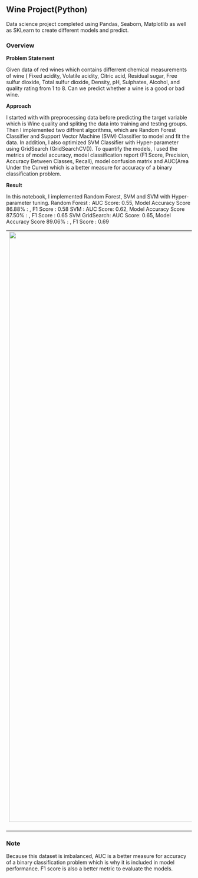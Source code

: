 ## Wine Project(Python)

Data science project completed using Pandas, Seaborn, Matplotlib as well as SKLearn to create different models and predict.

### Overview

**Problem Statement**

Given data of red wines which contains differrent chemical measurements of wine ( Fixed acidity, Volatile acidity, Citric acid,  Residual sugar, Free sulfur dioxide, Total sulfur dioxide, Density, pH, Sulphates, Alcohol, and  quality rating from 1 to 8. Can we predict whether a wine is a good or bad wine. 

**Approach**

I started with with preprocessing data before predicting the target variable which is Wine quality and spliting the data into training and testing groups. Then I implemented two diffrent algorithms, which are Random Forest Classifier and Support Vector Machine (SVM) Classifier to model and fit the data. In addition, I also optimized SVM Classifier with Hyper-parameter using GridSearch (GridSearchCV()). To quantify the models, I used the metrics of model accuracy, model classification report (F1 Score, Precision, Accuracy Between Classes, Recall), model confusion matrix and AUC(Area Under the Curve) which is a better measure for accuracy of a binary classification problem.

**Result**

In this notebook, I implemented Random Forest, SVM and SVM with Hyper-parameter tuning. 
Random Forest : AUC Score: 0.55, Model Accuracy Score 86.88% : , F1 Score : 0.58
SVM           : AUC Score: 0.62, Model Accuracy Score 87.50% : , F1 Score : 0.65
SVM GridSearch: AUC Score: 0.65, Model Accuracy Score 89.06% : , F1 Score : 0.69

| | | 
|:-------------------------:|:-------------------------:|
|<img width="1604" alt="screen shot 2017-08-07 at 12 18 15 pm" src="https://github.com/WiroonB/Wine-Project-Python/blob/main/Images/RandomForest.png?raw=true"> Random Forest |  <img width="1604" alt="screen shot 2017-08-07 at 12 18 15 pm" src="https://github.com/WiroonB/Wine-Project-Python/blob/main/Images/ConfusionMatrix.png?raw=true"> Confusion Matrix ||



### Note

Because this dataset is imbalanced, AUC is a better measure for accuracy of a binary classification problem which is why it is included in model performance.
F1 score is also a better metric to evaluate the models.


